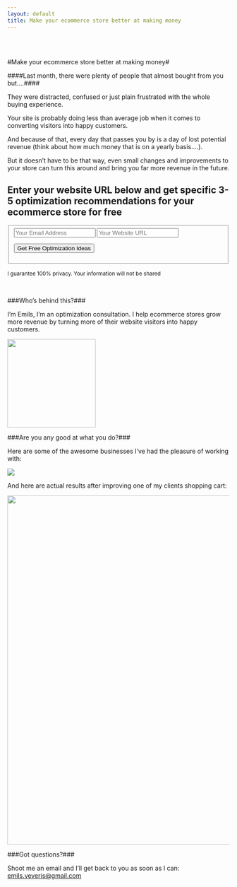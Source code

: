 ```yaml
---
layout: default
title: Make your ecommerce store better at making money
---
```


<br>
<br>

#Make your ecommerce store better at making money#

####Last month, there were plenty of people that almost bought from you but....####

They were distracted, confused or just plain frustrated with the whole buying experience.

Your site is probably doing less than average job when it comes to converting visitors into happy customers.

And because of that, every day that passes you by is a day of lost potential revenue (think about how much money that is on a yearly basis….).

But it doesn’t have to be that way, even small changes and improvements to your store can turn this around and bring you far more revenue in the future.

<div class="optin">

<h2>Enter your website URL below and get specific 3-5 optimization recommendations for your ecommerce store for free</h2>

<form action="http://formspree.io/emils.veveris@gmail.com" method="POST" class="pure-form">

<fieldset>

 <input name="email" type="email" placeholder="Your Email Address" required>

 <input name="url" type="text" placeholder="Your Website URL" required>

 <button type="submit" class="pure-button pure-button-primary"> Get Free Optimization Ideas </button>

<input name="_next" type="hidden" value="http://www.emilsw.com/thanks">
<input name="_subject" type="hidden" value="EW Free Application">

</fieldset>

<span style="font-size:12px;">I guarantee 100% privacy. Your information will not be shared</span>

</form>
</div>

<br>

###Who’s behind this?###

I’m Emils, I’m an optimization consultation. I help ecommerce stores grow more revenue by turning more of their website visitors into happy customers.

<img src="https://draftin.com:443/images/33354?token=C0BLjsOFJViKEg-NdPqgxb2sjMrwsurU_K5b44eeLdH_SX0kKzBj-HvmzJZJgTqohI-hhAM-l76hT9uG1gt5-_4" width="200"/>

###Are you any good at what you do?###

Here are some of the awesome businesses I’ve had the pleasure of working with:

<img src="https://draftin.com:443/images/33355?token=WLdITiLYwcLKF2D6L5zJXyJx8dT78rviNfJszp_togDvqM9EP9gn3dtUF2mU_Y_js6P7_fJRwxFfimyiMxmjEPY"/>

And here are actual results after improving one of my clients shopping cart:

<img src="https://draftin.com:443/images/33357?token=8CD7QsNr-XSHYd1_xyUYKA6xEcnXB4OO11zwSQaKkRmvMsLRTTYLZ-20FVVdUYNntc7APDJUaPMwEMm_rwCpu_4" width="790" />


###Got questions?###

Shoot me an email and I’ll get back to you as soon as I can: emils.veveris@gmail.com
